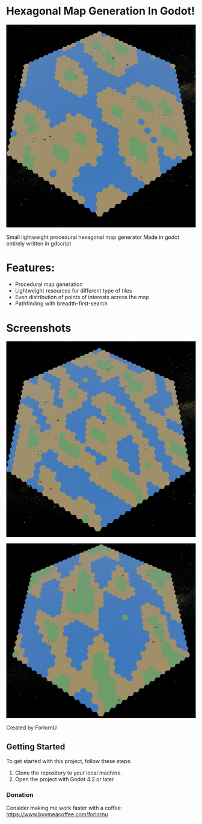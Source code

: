# Hexagonal Map Generation In Godot!
![Screenshot](https://github.com/ForlornU/Images/blob/f9f94dd02c339c7dbc573c2c56e9eb570ed9d3ee/CellularGeneration.png)

Small lightweight procedural hexagonal map generator
Made in godot entirely written in gdscript

# Features:
- Procedural map generation
- Lightweight resources for different type of tiles
- Even distribution of points of interests across the map
- Pathfinding with breadth-first-search

# Screenshots
![Screenshot](https://github.com/ForlornU/Images/blob/f9f94dd02c339c7dbc573c2c56e9eb570ed9d3ee/PerlinGeneration.png)

![Screenshot](https://github.com/ForlornU/Images/blob/f9f94dd02c339c7dbc573c2c56e9eb570ed9d3ee/SimplexGeneration.png)

Created by ForlornU

## Getting Started

To get started with this project, follow these steps:

1. Clone the repository to your local machine.
2. Open the project with Godot 4.2 or later

### Donation
Consider making me work faster with a coffee:
https://www.buymeacoffee.com/forlornu
